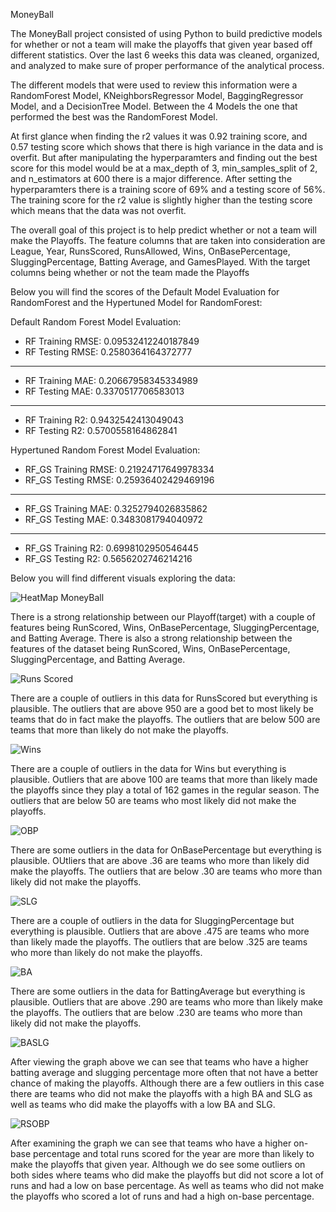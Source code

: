 MoneyBall

The MoneyBall project consisted of using Python to build predictive models for whether or not a team will make the playoffs that given year based off different statistics. Over the last 6 weeks this data was cleaned, organized, and analyzed to make sure of proper performance of the analytical process.

The different models that were used to review this information were a RandomForest Model, KNeighborsRegressor Model, BaggingRegressor Model, and a DecisionTree Model. Between the 4 Models the one that performed the best was the RandomForest Model. 

At first glance when finding the r2 values it was 0.92 training score, and 0.57 testing score which shows that there is high variance in the data and is overfit. But after manipulating the hyperparamters and finding out the best score for this model would be at a max_depth of 3, min_samples_split of 2, and n_estimators at 600 there is a major difference. After setting the hyperparamters there is a training score of 69% and a testing score of 56%. The training score for the r2 value is slightly higher than the testing score which means that the data was not overfit.

The overall goal of this project is to help predict whether or not a team will make the Playoffs. The feature columns that are taken into consideration are League, Year, RunsScored, RunsAllowed, Wins, OnBasePercentage, SluggingPercentage, Batting Average, and GamesPlayed. With the target columns being whether or not the team made the Playoffs


Below you will find the scores of the Default Model Evaluation for RandomForest and the Hypertuned Model for RandomForest:

Default Random Forest Model Evaluation:

- RF Training RMSE: 0.09532412240187849
- RF Testing RMSE: 0.2580364164372777
------
- RF Training MAE: 0.20667958345334989
- RF Testing MAE: 0.3370517706583013
------
- RF Training R2: 0.9432542413049043
- RF Testing R2: 0.5700558164862841



Hypertuned Random Forest Model Evaluation:

- RF_GS Training RMSE: 0.21924717649978334
- RF_GS Testing RMSE: 0.25936402429469196
------
- RF_GS Training MAE: 0.3252794026835862
- RF_GS Testing MAE: 0.3483081794040972
------
- RF_GS Training R2: 0.6998102950546445
- RF_GS Testing R2: 0.5656202746214216




Below you will find different visuals exploring the data:


![HeatMap MoneyBall](https://user-images.githubusercontent.com/97055926/160735407-02a13ae3-3313-431d-b08a-b4a56341d6ba.png)


There is a strong relationship between our Playoff(target) with a couple of features being RunScored, Wins, OnBasePercentage, SluggingPercentage, and Batting Average.
There is also a strong relationship between the features of the dataset being RunScored, Wins, OnBasePercentage, SluggingPercentage, and Batting Average.


![Runs Scored](https://user-images.githubusercontent.com/97055926/160735636-5ee65c0e-dc8b-42b9-b830-101a0eefb0d9.png)


There are a couple of outliers in this data for RunsScored but everything is plausible. The outliers that are above 950 are a good bet to most likely be teams that do in fact make the playoffs. The outliers that are below 500 are teams that more than likely do not make the playoffs.


![Wins](https://user-images.githubusercontent.com/97055926/160735669-1131aa4e-e39d-49b1-b415-0db83691ef7a.png)


There are a couple of outliers in the data for Wins but everything is plausible. Outliers that are above 100 are teams that more than likely made the playoffs since they play a total of 162 games in the regular season. The outliers that are below 50 are teams who most likely did not make the playoffs. 


![OBP](https://user-images.githubusercontent.com/97055926/160735691-a758641d-bfd6-40dc-9168-14dd406ce6e9.png)

There are some outliers in the data for OnBasePercentage but everything is plausible. OUtliers that are above .36 are teams who more than likely did make the playoffs. The outliers that are below .30 are teams who more than likely did not make the playoffs.


![SLG](https://user-images.githubusercontent.com/97055926/160735228-f9902adc-d0b7-453c-8475-ec6346fb553a.png)


There are a couple of outliers in the data for SluggingPercentage but everything is plausible. Outliers that are above .475 are teams who more than likely made the playoffs. The outliers that are below .325 are teams who more than likely do not make the playoffs. 


![BA](https://user-images.githubusercontent.com/97055926/160735731-4b5de40e-63e9-40e3-80eb-421ab4100887.png)

There are some outliers in the data for BattingAverage but everything is plausible. Outliers that are above .290 are teams who more than likely make the playoffs. The outliers that are below .230 are teams who more than likely did not make the playoffs.


![BASLG](https://user-images.githubusercontent.com/97055926/162072184-9e6f6920-52e8-469e-9c6e-23a547935be4.png)

After viewing the graph above we can see that teams who have a higher batting average and slugging percentage more often that not have a better chance of making the playoffs. Although there are a few outliers in this case there are teams who did not make the playoffs with a high BA and SLG as well as teams who did make the playoffs with a low BA and SLG.


![RSOBP](https://user-images.githubusercontent.com/97055926/162072272-33faa810-ad30-4dc7-a185-df2ae8d39806.png)

After examining the graph we can see that teams who have a higher on-base percentage and total runs scored for the year are more than likely to make the playoffs that given year. Although we do see some outliers on both sides where teams who did make the playoffs but did not score a lot of runs and had a low on base percentage. As well as teams who did not make the playoffs who scored a lot of runs and had a high on-base percentage.
